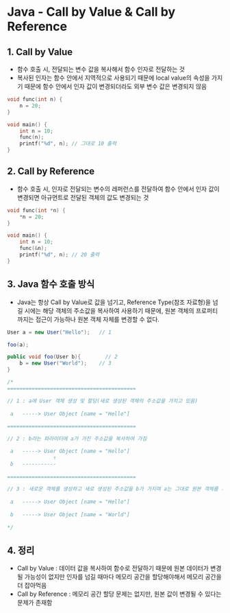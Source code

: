 # Java - Call by Value & Call by Reference

## 1. Call by Value
- 함수 호출 시, 전달되는 변수 값을 복사해서 함수 인자로 전달하는 것
- 복사된 인자는 함수 안에서 지역적으로 사용되기 때문에 local value의 속성을 가지기 때문에 함수 안에서 인자 값이 변경되더라도 외부 변수 값은 변경되지 않음

```c++
void func(int n) {
    n = 20;
}

void main() {
    int n = 10;
    func(n);
    printf("%d", n); // 그대로 10 출력
}
```

## 2. Call by Reference

- 함수 호출 시, 인자로 전달되는 변수의 레퍼런스를 전달하여 함수 안에서 인자 값이 변경되면 아규먼트로 전달된 객체의 값도 변경되는 것

```c++
void func(int *n) {
    *n = 20;
}

void main() {
    int n = 10;
    func(&n);
    printf("%d", n); // 20 출력
}
```

## 3. Java 함수 호출 방식
- Java는 항상 Call by Value로 값을 넘기고, Reference Type(참조 자료형)을 넘길 시에는 해당 객체의 주소값을 복사하여 사용하기 때문에, 원본 객체의 프로퍼티까지는 접근이 가능하나 원본 객체 자체를 변경할 수 없다.

```Java
User a = new User("Hello");   // 1

foo(a);

public void foo(User b){        // 2
    b = new User("World");    // 3
}

/*
==========================================

// 1 : a에 User 객체 생성 및 할당(새로 생성된 객체의 주소값을 가지고 있음)
 
 a   -----> User Object [name = "Hello"]
 
==========================================

// 2 : b라는 파라미터에 a가 가진 주소값을 복사하여 가짐

 a   -----> User Object [name = "Hello"]
               ↑     
 b   -----------
 
==========================================

// 3 : 새로운 객체를 생성하고 새로 생성된 주소값을 b가 가지며 a는 그대로 원본 객체를 가리킴
 
 a   -----> User Object [name = "Hello"]
                   
 b   -----> User Object [name = "World"]
 
*/
```

## 4. 정리

- Call by Value : 데이터 값을 복사하여 함수로 전달하기 때문에 원본 데이터가 변경될 가능성이 없지만 인자를 넘길 때마다 메모리 공간을 할당해야해서 메모리 공간을 더 잡아먹음
- Call by Reference : 메모리 공간 할당 문제는 없지만, 원본 값이 변경될 수 있다는 문제가 존재함
